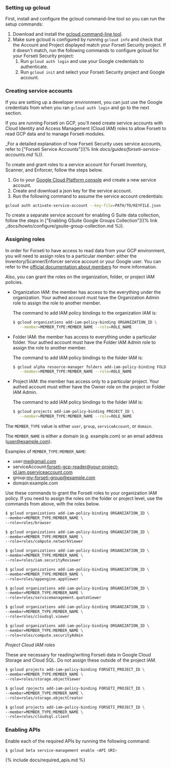 ### Setting up gcloud

First, install and configure the gcloud command-line tool so you can run 
the setup commands:

  1. Download and install the [gcloud command-line tool](https://cloud.google.com/sdk/gcloud/).
  1. Make sure gcloud is configured by running `gcloud info` and check that the
  Account and Project displayed match your Forseti Security project. If it
  doesn't match, run the following commands to configure gcloud for your
  Forseti Security project:
      1. Run `gcloud auth login` and use your Google credentials to authenticate.
      1. Run `gcloud init` and select your Forseti Security project and Google
      account.

### Creating service accounts

If you are setting up a developer environment, you can just use the Google credentials 
from when you ran `gcloud auth login` and go to the next section.

If you are running Forseti on GCP, you'll need create service accounts with 
Cloud Identity and Access Management (Cloud IAM) roles to allow Forseti to 
read GCP data and to manage Forseti modules.

_For a detailed explanation of how Forseti Security uses service accounts, refer to 
["Forseti Service Accounts"]({% link _docs/guides/forseti-service-accounts.md %})._

To create and grant roles to a service account for Forseti Inventory, 
Scanner, and Enforcer, follow the steps below.

  1. Go to your [Google Cloud Platform console](https://console.cloud.google.com/iam-admin/serviceaccounts)
  and create a new service account.
  1. Create and download a json key for the service account.
  1. Run the following command to assume the service account credentials:
  
  ```bash
  gcloud auth activate-service-account --key-file=PATH/TO/KEYFILE.json
  ```

To create a separate service account for enabling G Suite data collection, follow the steps in 
["Enabling GSuite Google Groups Collection"]({% link _docs/howto/configure/gsuite-group-collection.md %}).

### Assigning roles

In order for Forseti to have access to read data from your GCP environment, you will need 
to assign roles to a particular _member_: either the Inventory/Scanner/Enforcer 
service account or your Google user. You can refer to the [official documentation about members](https://cloud.google.com/iam/docs/overview#concepts_related_to_identity) for more information.

Also, you can grant the roles on the organization, folder, or project IAM policies.

  * Organization IAM: the member has access to the everything under the organization.
    Your authed account must have the Organization Admin role to assign the role to another member.
    
    The command to add IAM policy bindings to the organization IAM is:

    ```bash
    $ gcloud organizations add-iam-policy-binding ORGANIZATION_ID \
       --member=MEMBER_TYPE:MEMBER_NAME --role=ROLE_NAME
    ```

  * Folder IAM: the member has access to everything under a particular folder.
    Your authed account must have the Folder IAM Admin role to assign the role to another member.

    The command to add IAM policy bindings to the folder IAM is:

    ```bash
    $ gcloud alpha resource-manager folders add-iam-policy-binding FOLDER_ID \
       --member=MEMBER_TYPE:MEMBER_NAME --role=ROLE_NAME
    ```

  * Project IAM: the member has access only to a particular project.
    Your authed account must either have the Owner role on the project or Folder IAM Admin.
    
    The command to add IAM policy bindings to the folder IAM is:

    ```bash
    $ gcloud projects add-iam-policy-binding PROJECT_ID \
       --member=MEMBER_TYPE:MEMBER_NAME --role=ROLE_NAME
    ```

The `MEMBER_TYPE` value is either `user`, `group`, `serviceAccount`, or `domain`.

The `MEMBER_NAME` is either a domain (e.g. example.com) or an email address (user@example.com).

Examples of `MEMBER_TYPE:MEMBER_NAME`:

  * user:me@gmail.com
  * serviceAccount:forseti-gcp-reader@your-project-id.iam.gserviceaccount.com
  * group:my-forseti-group@example.com
  * domain:example.com

Use these commands to grant the Forseti roles to your organization IAM policy. If you 
need to assign the roles on the folder or project level, use the commands from above, with 
the roles below.

```bash
$ gcloud organizations add-iam-policy-binding ORGANIZATION_ID \
--member=MEMBER_TYPE:MEMBER_NAME \
--role=roles/browser
```
```bash
$ gcloud organizations add-iam-policy-binding ORGANIZATION_ID \
--member=MEMBER_TYPE:MEMBER_NAME \
--role=roles/compute.networkViewer
```
```bash
$ gcloud organizations add-iam-policy-binding ORGANIZATION_ID \
--member=MEMBER_TYPE:MEMBER_NAME \
--role=roles/iam.securityReviewer
```
```bash
$ gcloud organizations add-iam-policy-binding ORGANIZATION_ID \
--member=MEMBER_TYPE:MEMBER_NAME \
--role=roles/appengine.appViewer
```
```bash
$ gcloud organizations add-iam-policy-binding ORGANIZATION_ID \
--member=MEMBER_TYPE:MEMBER_NAME \
--role=roles/servicemanagement.quotaViewer
```
```bash
$ gcloud organizations add-iam-policy-binding ORGANIZATION_ID \
--member=MEMBER_TYPE:MEMBER_NAME \
--role=roles/cloudsql.viewer
```
```bash
$ gcloud organizations add-iam-policy-binding ORGANIZATION_ID \
--member=MEMBER_TYPE:MEMBER_NAME \
--role=roles/compute.securityAdmin
```

_Project Cloud IAM roles_

These are necessary for reading/writing Forseti data in Google Cloud Storage and Cloud SQL.
Do not assign these outside of the project IAM.

```bash
$ gcloud projects add-iam-policy-binding FORSETI_PROJECT_ID \
--member=MEMBER_TYPE:MEMBER_NAME \
--role=roles/storage.objectViewer
```
```bash
$ gcloud rpojects add-iam-policy-binding FORSETI_PROJECT_ID \
--member=MEMBER_TYPE:MEMBER_NAME \
--role=roles/storage.objectCreator
```
```bash
$ gcloud projects add-iam-policy-binding FORSETI_PROJECT_ID \
--member=MEMBER_TYPE:MEMBER_NAME \
--role=roles/cloudsql.client
```

### Enabling APIs

Enable each of the required APIs by running the following command:

  ```bash
  $ gcloud beta service-management enable <API URI>
  ```
  
  {% include docs/required_apis.md %}
